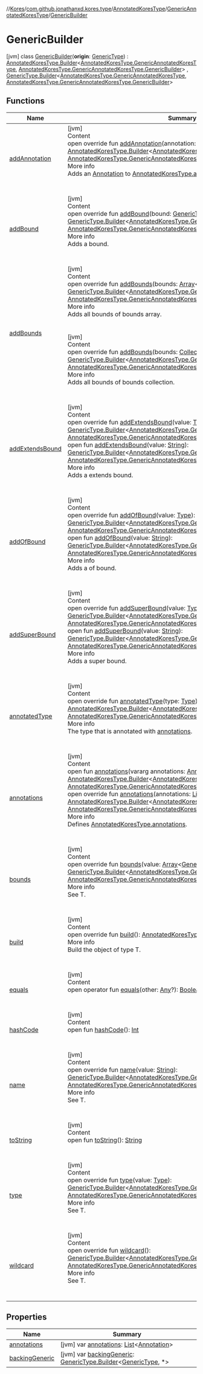 //[Kores](../../../../index.md)/[com.github.jonathanxd.kores.type](../../../index.md)/[AnnotatedKoresType](../../index.md)/[GenericAnnotatedKoresType](../index.md)/[GenericBuilder](index.md)



# GenericBuilder  
 [jvm] class [GenericBuilder](index.md)(**origin**: [GenericType](../../../-generic-type/index.md)) : [AnnotatedKoresType.Builder](../../-builder/index.md)<[AnnotatedKoresType.GenericAnnotatedKoresType](../index.md), [AnnotatedKoresType.GenericAnnotatedKoresType.GenericBuilder](index.md)> , [GenericType.Builder](../../../-generic-type/-builder/index.md)<[AnnotatedKoresType.GenericAnnotatedKoresType](../index.md), [AnnotatedKoresType.GenericAnnotatedKoresType.GenericBuilder](index.md)>    


## Functions  
  
|  Name|  Summary| 
|---|---|
| <a name="com.github.jonathanxd.kores.type/AnnotatedKoresType.GenericAnnotatedKoresType.GenericBuilder/addAnnotation/#com.github.jonathanxd.kores.base.Annotation/PointingToDeclaration/"></a>[addAnnotation](add-annotation.md)| <a name="com.github.jonathanxd.kores.type/AnnotatedKoresType.GenericAnnotatedKoresType.GenericBuilder/addAnnotation/#com.github.jonathanxd.kores.base.Annotation/PointingToDeclaration/"></a>[jvm]  <br>Content  <br>open override fun [addAnnotation](add-annotation.md)(annotation: [Annotation](../../../../com.github.jonathanxd.kores.base/-annotation/index.md)): [AnnotatedKoresType.Builder](../../-builder/index.md)<[AnnotatedKoresType.GenericAnnotatedKoresType](../index.md), [AnnotatedKoresType.GenericAnnotatedKoresType.GenericBuilder](index.md)>  <br>More info  <br>Adds an [Annotation](../../../../com.github.jonathanxd.kores.base/-annotation/index.md) to [AnnotatedKoresType.annotations](../../annotations.md).  <br><br><br>
| <a name="com.github.jonathanxd.kores.type/AnnotatedKoresType.GenericAnnotatedKoresType.GenericBuilder/addBound/#com.github.jonathanxd.kores.type.GenericType.Bound/PointingToDeclaration/"></a>[addBound](add-bound.md)| <a name="com.github.jonathanxd.kores.type/AnnotatedKoresType.GenericAnnotatedKoresType.GenericBuilder/addBound/#com.github.jonathanxd.kores.type.GenericType.Bound/PointingToDeclaration/"></a>[jvm]  <br>Content  <br>open override fun [addBound](add-bound.md)(bound: [GenericType.Bound](../../../-generic-type/-bound/index.md)): [GenericType.Builder](../../../-generic-type/-builder/index.md)<[AnnotatedKoresType.GenericAnnotatedKoresType](../index.md), [AnnotatedKoresType.GenericAnnotatedKoresType.GenericBuilder](index.md)>  <br>More info  <br>Adds a bound.  <br><br><br>
| <a name="com.github.jonathanxd.kores.type/AnnotatedKoresType.GenericAnnotatedKoresType.GenericBuilder/addBounds/#kotlin.Array[com.github.jonathanxd.kores.type.GenericType.Bound]/PointingToDeclaration/"></a>[addBounds](add-bounds.md)| <a name="com.github.jonathanxd.kores.type/AnnotatedKoresType.GenericAnnotatedKoresType.GenericBuilder/addBounds/#kotlin.Array[com.github.jonathanxd.kores.type.GenericType.Bound]/PointingToDeclaration/"></a>[jvm]  <br>Content  <br>open override fun [addBounds](add-bounds.md)(bounds: [Array](https://kotlinlang.org/api/latest/jvm/stdlib/kotlin/-array/index.html)<[GenericType.Bound](../../../-generic-type/-bound/index.md)>): [GenericType.Builder](../../../-generic-type/-builder/index.md)<[AnnotatedKoresType.GenericAnnotatedKoresType](../index.md), [AnnotatedKoresType.GenericAnnotatedKoresType.GenericBuilder](index.md)>  <br>More info  <br>Adds all bounds of bounds array.  <br><br><br>[jvm]  <br>Content  <br>open override fun [addBounds](add-bounds.md)(bounds: [Collection](https://kotlinlang.org/api/latest/jvm/stdlib/kotlin.collections/-collection/index.html)<[GenericType.Bound](../../../-generic-type/-bound/index.md)>): [GenericType.Builder](../../../-generic-type/-builder/index.md)<[AnnotatedKoresType.GenericAnnotatedKoresType](../index.md), [AnnotatedKoresType.GenericAnnotatedKoresType.GenericBuilder](index.md)>  <br>More info  <br>Adds all bounds of bounds collection.  <br><br><br>
| <a name="com.github.jonathanxd.kores.type/AnnotatedKoresType.GenericAnnotatedKoresType.GenericBuilder/addExtendsBound/#java.lang.reflect.Type/PointingToDeclaration/"></a>[addExtendsBound](add-extends-bound.md)| <a name="com.github.jonathanxd.kores.type/AnnotatedKoresType.GenericAnnotatedKoresType.GenericBuilder/addExtendsBound/#java.lang.reflect.Type/PointingToDeclaration/"></a>[jvm]  <br>Content  <br>open override fun [addExtendsBound](add-extends-bound.md)(value: [Type](https://docs.oracle.com/javase/8/docs/api/java/lang/reflect/Type.html)): [GenericType.Builder](../../../-generic-type/-builder/index.md)<[AnnotatedKoresType.GenericAnnotatedKoresType](../index.md), [AnnotatedKoresType.GenericAnnotatedKoresType.GenericBuilder](index.md)>  <br>open fun [addExtendsBound](../../../-generic-type/-builder/add-extends-bound.md)(value: [String](https://kotlinlang.org/api/latest/jvm/stdlib/kotlin/-string/index.html)): [GenericType.Builder](../../../-generic-type/-builder/index.md)<[AnnotatedKoresType.GenericAnnotatedKoresType](../index.md), [AnnotatedKoresType.GenericAnnotatedKoresType.GenericBuilder](index.md)>  <br>More info  <br>Adds a extends bound.  <br><br><br>
| <a name="com.github.jonathanxd.kores.type/AnnotatedKoresType.GenericAnnotatedKoresType.GenericBuilder/addOfBound/#java.lang.reflect.Type/PointingToDeclaration/"></a>[addOfBound](add-of-bound.md)| <a name="com.github.jonathanxd.kores.type/AnnotatedKoresType.GenericAnnotatedKoresType.GenericBuilder/addOfBound/#java.lang.reflect.Type/PointingToDeclaration/"></a>[jvm]  <br>Content  <br>open override fun [addOfBound](add-of-bound.md)(value: [Type](https://docs.oracle.com/javase/8/docs/api/java/lang/reflect/Type.html)): [GenericType.Builder](../../../-generic-type/-builder/index.md)<[AnnotatedKoresType.GenericAnnotatedKoresType](../index.md), [AnnotatedKoresType.GenericAnnotatedKoresType.GenericBuilder](index.md)>  <br>open fun [addOfBound](../../../-generic-type/-builder/add-of-bound.md)(value: [String](https://kotlinlang.org/api/latest/jvm/stdlib/kotlin/-string/index.html)): [GenericType.Builder](../../../-generic-type/-builder/index.md)<[AnnotatedKoresType.GenericAnnotatedKoresType](../index.md), [AnnotatedKoresType.GenericAnnotatedKoresType.GenericBuilder](index.md)>  <br>More info  <br>Adds a of bound.  <br><br><br>
| <a name="com.github.jonathanxd.kores.type/AnnotatedKoresType.GenericAnnotatedKoresType.GenericBuilder/addSuperBound/#java.lang.reflect.Type/PointingToDeclaration/"></a>[addSuperBound](add-super-bound.md)| <a name="com.github.jonathanxd.kores.type/AnnotatedKoresType.GenericAnnotatedKoresType.GenericBuilder/addSuperBound/#java.lang.reflect.Type/PointingToDeclaration/"></a>[jvm]  <br>Content  <br>open override fun [addSuperBound](add-super-bound.md)(value: [Type](https://docs.oracle.com/javase/8/docs/api/java/lang/reflect/Type.html)): [GenericType.Builder](../../../-generic-type/-builder/index.md)<[AnnotatedKoresType.GenericAnnotatedKoresType](../index.md), [AnnotatedKoresType.GenericAnnotatedKoresType.GenericBuilder](index.md)>  <br>open fun [addSuperBound](../../../-generic-type/-builder/add-super-bound.md)(value: [String](https://kotlinlang.org/api/latest/jvm/stdlib/kotlin/-string/index.html)): [GenericType.Builder](../../../-generic-type/-builder/index.md)<[AnnotatedKoresType.GenericAnnotatedKoresType](../index.md), [AnnotatedKoresType.GenericAnnotatedKoresType.GenericBuilder](index.md)>  <br>More info  <br>Adds a super bound.  <br><br><br>
| <a name="com.github.jonathanxd.kores.type/AnnotatedKoresType.GenericAnnotatedKoresType.GenericBuilder/annotatedType/#java.lang.reflect.Type/PointingToDeclaration/"></a>[annotatedType](annotated-type.md)| <a name="com.github.jonathanxd.kores.type/AnnotatedKoresType.GenericAnnotatedKoresType.GenericBuilder/annotatedType/#java.lang.reflect.Type/PointingToDeclaration/"></a>[jvm]  <br>Content  <br>open override fun [annotatedType](annotated-type.md)(type: [Type](https://docs.oracle.com/javase/8/docs/api/java/lang/reflect/Type.html)): [AnnotatedKoresType.Builder](../../-builder/index.md)<[AnnotatedKoresType.GenericAnnotatedKoresType](../index.md), [AnnotatedKoresType.GenericAnnotatedKoresType.GenericBuilder](index.md)>  <br>More info  <br>The type that is annotated with [annotations](annotations.md).  <br><br><br>
| <a name="com.github.jonathanxd.kores.type/AnnotatedKoresType.Builder/annotations/#kotlin.Array[com.github.jonathanxd.kores.base.Annotation]/PointingToDeclaration/"></a>[annotations](../../-builder/annotations.md)| <a name="com.github.jonathanxd.kores.type/AnnotatedKoresType.Builder/annotations/#kotlin.Array[com.github.jonathanxd.kores.base.Annotation]/PointingToDeclaration/"></a>[jvm]  <br>Content  <br>open fun [annotations](../../-builder/annotations.md)(vararg annotations: [Annotation](../../../../com.github.jonathanxd.kores.base/-annotation/index.md)): [AnnotatedKoresType.Builder](../../-builder/index.md)<[AnnotatedKoresType.GenericAnnotatedKoresType](../index.md), [AnnotatedKoresType.GenericAnnotatedKoresType.GenericBuilder](index.md)>  <br>open override fun [annotations](annotations.md)(annotations: [List](https://kotlinlang.org/api/latest/jvm/stdlib/kotlin.collections/-list/index.html)<[Annotation](../../../../com.github.jonathanxd.kores.base/-annotation/index.md)>): [AnnotatedKoresType.Builder](../../-builder/index.md)<[AnnotatedKoresType.GenericAnnotatedKoresType](../index.md), [AnnotatedKoresType.GenericAnnotatedKoresType.GenericBuilder](index.md)>  <br>More info  <br>Defines [AnnotatedKoresType.annotations](../../annotations.md).  <br><br><br>
| <a name="com.github.jonathanxd.kores.type/AnnotatedKoresType.GenericAnnotatedKoresType.GenericBuilder/bounds/#kotlin.Array[com.github.jonathanxd.kores.type.GenericType.Bound]/PointingToDeclaration/"></a>[bounds](bounds.md)| <a name="com.github.jonathanxd.kores.type/AnnotatedKoresType.GenericAnnotatedKoresType.GenericBuilder/bounds/#kotlin.Array[com.github.jonathanxd.kores.type.GenericType.Bound]/PointingToDeclaration/"></a>[jvm]  <br>Content  <br>open override fun [bounds](bounds.md)(value: [Array](https://kotlinlang.org/api/latest/jvm/stdlib/kotlin/-array/index.html)<[GenericType.Bound](../../../-generic-type/-bound/index.md)>): [GenericType.Builder](../../../-generic-type/-builder/index.md)<[AnnotatedKoresType.GenericAnnotatedKoresType](../index.md), [AnnotatedKoresType.GenericAnnotatedKoresType.GenericBuilder](index.md)>  <br>More info  <br>See T.  <br><br><br>
| <a name="com.github.jonathanxd.kores.type/AnnotatedKoresType.GenericAnnotatedKoresType.GenericBuilder/build/#/PointingToDeclaration/"></a>[build](build.md)| <a name="com.github.jonathanxd.kores.type/AnnotatedKoresType.GenericAnnotatedKoresType.GenericBuilder/build/#/PointingToDeclaration/"></a>[jvm]  <br>Content  <br>open override fun [build](build.md)(): [AnnotatedKoresType.GenericAnnotatedKoresType](../index.md)  <br>More info  <br>Build the object of type T.  <br><br><br>
| <a name="kotlin/Any/equals/#kotlin.Any?/PointingToDeclaration/"></a>[equals](../../../../com.github.jonathanxd.kores.util/-simple-resolver/index.md#%5Bkotlin%2FAny%2Fequals%2F%23kotlin.Any%3F%2FPointingToDeclaration%2F%5D%2FFunctions%2F-427383591)| <a name="kotlin/Any/equals/#kotlin.Any?/PointingToDeclaration/"></a>[jvm]  <br>Content  <br>open operator fun [equals](../../../../com.github.jonathanxd.kores.util/-simple-resolver/index.md#%5Bkotlin%2FAny%2Fequals%2F%23kotlin.Any%3F%2FPointingToDeclaration%2F%5D%2FFunctions%2F-427383591)(other: [Any](https://kotlinlang.org/api/latest/jvm/stdlib/kotlin/-any/index.html)?): [Boolean](https://kotlinlang.org/api/latest/jvm/stdlib/kotlin/-boolean/index.html)  <br><br><br>
| <a name="kotlin/Any/hashCode/#/PointingToDeclaration/"></a>[hashCode](../../../../com.github.jonathanxd.kores.util/-simple-resolver/index.md#%5Bkotlin%2FAny%2FhashCode%2F%23%2FPointingToDeclaration%2F%5D%2FFunctions%2F-427383591)| <a name="kotlin/Any/hashCode/#/PointingToDeclaration/"></a>[jvm]  <br>Content  <br>open fun [hashCode](../../../../com.github.jonathanxd.kores.util/-simple-resolver/index.md#%5Bkotlin%2FAny%2FhashCode%2F%23%2FPointingToDeclaration%2F%5D%2FFunctions%2F-427383591)(): [Int](https://kotlinlang.org/api/latest/jvm/stdlib/kotlin/-int/index.html)  <br><br><br>
| <a name="com.github.jonathanxd.kores.type/AnnotatedKoresType.GenericAnnotatedKoresType.GenericBuilder/name/#kotlin.String/PointingToDeclaration/"></a>[name](name.md)| <a name="com.github.jonathanxd.kores.type/AnnotatedKoresType.GenericAnnotatedKoresType.GenericBuilder/name/#kotlin.String/PointingToDeclaration/"></a>[jvm]  <br>Content  <br>open override fun [name](name.md)(value: [String](https://kotlinlang.org/api/latest/jvm/stdlib/kotlin/-string/index.html)): [GenericType.Builder](../../../-generic-type/-builder/index.md)<[AnnotatedKoresType.GenericAnnotatedKoresType](../index.md), [AnnotatedKoresType.GenericAnnotatedKoresType.GenericBuilder](index.md)>  <br>More info  <br>See T.  <br><br><br>
| <a name="kotlin/Any/toString/#/PointingToDeclaration/"></a>[toString](../../../../com.github.jonathanxd.kores.util/-simple-resolver/index.md#%5Bkotlin%2FAny%2FtoString%2F%23%2FPointingToDeclaration%2F%5D%2FFunctions%2F-427383591)| <a name="kotlin/Any/toString/#/PointingToDeclaration/"></a>[jvm]  <br>Content  <br>open fun [toString](../../../../com.github.jonathanxd.kores.util/-simple-resolver/index.md#%5Bkotlin%2FAny%2FtoString%2F%23%2FPointingToDeclaration%2F%5D%2FFunctions%2F-427383591)(): [String](https://kotlinlang.org/api/latest/jvm/stdlib/kotlin/-string/index.html)  <br><br><br>
| <a name="com.github.jonathanxd.kores.type/AnnotatedKoresType.GenericAnnotatedKoresType.GenericBuilder/type/#java.lang.reflect.Type/PointingToDeclaration/"></a>[type](type.md)| <a name="com.github.jonathanxd.kores.type/AnnotatedKoresType.GenericAnnotatedKoresType.GenericBuilder/type/#java.lang.reflect.Type/PointingToDeclaration/"></a>[jvm]  <br>Content  <br>open override fun [type](type.md)(value: [Type](https://docs.oracle.com/javase/8/docs/api/java/lang/reflect/Type.html)): [GenericType.Builder](../../../-generic-type/-builder/index.md)<[AnnotatedKoresType.GenericAnnotatedKoresType](../index.md), [AnnotatedKoresType.GenericAnnotatedKoresType.GenericBuilder](index.md)>  <br>More info  <br>See T.  <br><br><br>
| <a name="com.github.jonathanxd.kores.type/AnnotatedKoresType.GenericAnnotatedKoresType.GenericBuilder/wildcard/#/PointingToDeclaration/"></a>[wildcard](wildcard.md)| <a name="com.github.jonathanxd.kores.type/AnnotatedKoresType.GenericAnnotatedKoresType.GenericBuilder/wildcard/#/PointingToDeclaration/"></a>[jvm]  <br>Content  <br>open override fun [wildcard](wildcard.md)(): [GenericType.Builder](../../../-generic-type/-builder/index.md)<[AnnotatedKoresType.GenericAnnotatedKoresType](../index.md), [AnnotatedKoresType.GenericAnnotatedKoresType.GenericBuilder](index.md)>  <br>More info  <br>See T.  <br><br><br>


## Properties  
  
|  Name|  Summary| 
|---|---|
| <a name="com.github.jonathanxd.kores.type/AnnotatedKoresType.GenericAnnotatedKoresType.GenericBuilder/annotations/#/PointingToDeclaration/"></a>[annotations](annotations.md)| <a name="com.github.jonathanxd.kores.type/AnnotatedKoresType.GenericAnnotatedKoresType.GenericBuilder/annotations/#/PointingToDeclaration/"></a> [jvm] var [annotations](annotations.md): [List](https://kotlinlang.org/api/latest/jvm/stdlib/kotlin.collections/-list/index.html)<[Annotation](../../../../com.github.jonathanxd.kores.base/-annotation/index.md)>   <br>
| <a name="com.github.jonathanxd.kores.type/AnnotatedKoresType.GenericAnnotatedKoresType.GenericBuilder/backingGeneric/#/PointingToDeclaration/"></a>[backingGeneric](backing-generic.md)| <a name="com.github.jonathanxd.kores.type/AnnotatedKoresType.GenericAnnotatedKoresType.GenericBuilder/backingGeneric/#/PointingToDeclaration/"></a> [jvm] var [backingGeneric](backing-generic.md): [GenericType.Builder](../../../-generic-type/-builder/index.md)<[GenericType](../../../-generic-type/index.md), *>   <br>

